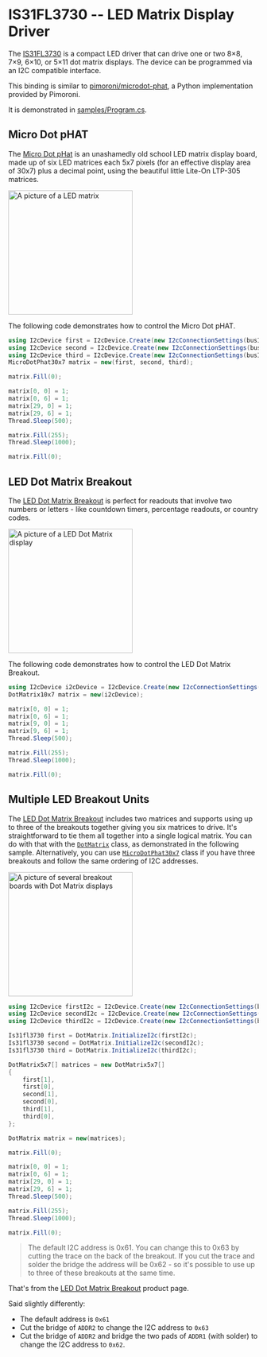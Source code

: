 # IS31FL3730 -- LED Matrix Display Driver

The [IS31FL3730](https://cdn-shop.adafruit.com/product-files/3017/31FL3730.pdf) is a compact LED driver that can drive one or two 8×8, 7×9, 6×10, or 5×11 dot matrix displays. The device can be programmed via an I2C compatible interface.

This binding is similar to [pimoroni/microdot-phat](https://github.com/pimoroni/microdot-phat), a Python implementation provided by Pimoroni.

It is demonstrated in [samples/Program.cs](samples/Program.cs).

## Micro Dot pHAT

The [Micro Dot pHat](https://shop.pimoroni.com/products/microdot-phat) is an unashamedly old school LED matrix display board, made up of six LED matrices each 5x7 pixels (for an effective display area of 30x7) plus a decimal point, using the beautiful little Lite-On LTP-305 matrices.

<img src="https://cdn.shopify.com/s/files/1/0174/1800/products/Microdot_pHAT_1_of_7_768x768.JPG" width="250px" title="Micro Dot pHat" alt="A picture of a LED matrix" />

The following code demonstrates how to control the Micro Dot pHAT.

```csharp
using I2cDevice first = I2cDevice.Create(new I2cConnectionSettings(busId: 1, MicroDotPhat30x7.Addresses[0]));
using I2cDevice second = I2cDevice.Create(new I2cConnectionSettings(busId: 1, MicroDotPhat30x7.Addresses[1]));
using I2cDevice third = I2cDevice.Create(new I2cConnectionSettings(busId: 1, MicroDotPhat30x7.Addresses[2]));
MicroDotPhat30x7 matrix = new(first, second, third);

matrix.Fill(0);

matrix[0, 0] = 1;
matrix[0, 6] = 1;
matrix[29, 0] = 1;
matrix[29, 6] = 1;
Thread.Sleep(500);

matrix.Fill(255);
Thread.Sleep(1000);

matrix.Fill(0);
```

## LED Dot Matrix Breakout

The [LED Dot Matrix Breakout](https://shop.pimoroni.com/products/led-dot-matrix-breakout) is perfect for readouts that involve two numbers or letters - like countdown timers, percentage readouts, or country codes.

<img src="https://cdn.shopify.com/s/files/1/0174/1800/products/Microdotbreakout_6of6_768x768.jpg?" width="250px" title="LED Dot Matrix Breakout" alt="A picture of a LED Dot Matrix display" />

The following code demonstrates how to control the LED Dot Matrix Breakout.

```csharp
using I2cDevice i2cDevice = I2cDevice.Create(new I2cConnectionSettings(busId: 1, DotMatrix10x7.DefaultI2cAddress));
DotMatrix10x7 matrix = new(i2cDevice);

matrix[0, 0] = 1;
matrix[0, 6] = 1;
matrix[9, 0] = 1;
matrix[9, 6] = 1;
Thread.Sleep(500);

matrix.Fill(255);
Thread.Sleep(1000);

matrix.Fill(0);
```

## Multiple LED Breakout Units

The [LED Dot Matrix Breakout](https://shop.pimoroni.com/products/led-dot-matrix-breakout) includes two matrices and supports using up to three of the breakouts together giving you six matrices to drive. It's straightforward to tie them all together into a single logical matrix. You can do with that with the [`DotMatrix`](DotMatrix.cs) class, as demonstrated in the following sample. Alternatively, you can use [`MicroDotPhat30x7`](MicroDotPhat30x7.cs) class if you have three breakouts and follow the same ordering of I2C addresses.

<img src="https://user-images.githubusercontent.com/2608468/208778976-7a18932e-a83f-4d6e-b655-3585903393d4.png" width="250px" title="Three LED Dot Matrix Breakouts" alt="A picture of several breakout boards with Dot Matrix displays" />

```csharp
using I2cDevice firstI2c = I2cDevice.Create(new I2cConnectionSettings(busId: 1, 0x61));
using I2cDevice secondI2c = I2cDevice.Create(new I2cConnectionSettings(busId: 1, 0x62));
using I2cDevice thirdI2c = I2cDevice.Create(new I2cConnectionSettings(busId: 1, 0x63));

Is31fl3730 first = DotMatrix.InitializeI2c(firstI2c);
Is31fl3730 second = DotMatrix.InitializeI2c(secondI2c);
Is31fl3730 third = DotMatrix.InitializeI2c(thirdI2c);

DotMatrix5x7[] matrices = new DotMatrix5x7[]
{
    first[1],
    first[0],
    second[1],
    second[0],
    third[1],
    third[0],
};

DotMatrix matrix = new(matrices);

matrix.Fill(0);

matrix[0, 0] = 1;
matrix[0, 6] = 1;
matrix[29, 0] = 1;
matrix[29, 6] = 1;
Thread.Sleep(500);

matrix.Fill(255);
Thread.Sleep(1000);

matrix.Fill(0);
```

> The default I2C address is 0x61. You can change this to 0x63 by cutting the trace on the back of the breakout. If you cut the trace and solder the bridge the address will be 0x62 - so it's possible to use up to three of these breakouts at the same time.

That's from the [LED Dot Matrix Breakout](https://shop.pimoroni.com/products/led-dot-matrix-breakout) product page.

Said slightly differently:

- The default address is `0x61`
- Cut the bridge of `ADDR2` to change the I2C address to `0x63`
- Cut the bridge of `ADDR2` and bridge the two pads of `ADDR1` (with solder) to change the I2C address to `0x62`.
